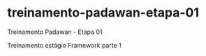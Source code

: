 # treinamento-padawan-etapa-01
Treinamento Padawan - Etapa 01

Treinamento estágio Framework parte 1

